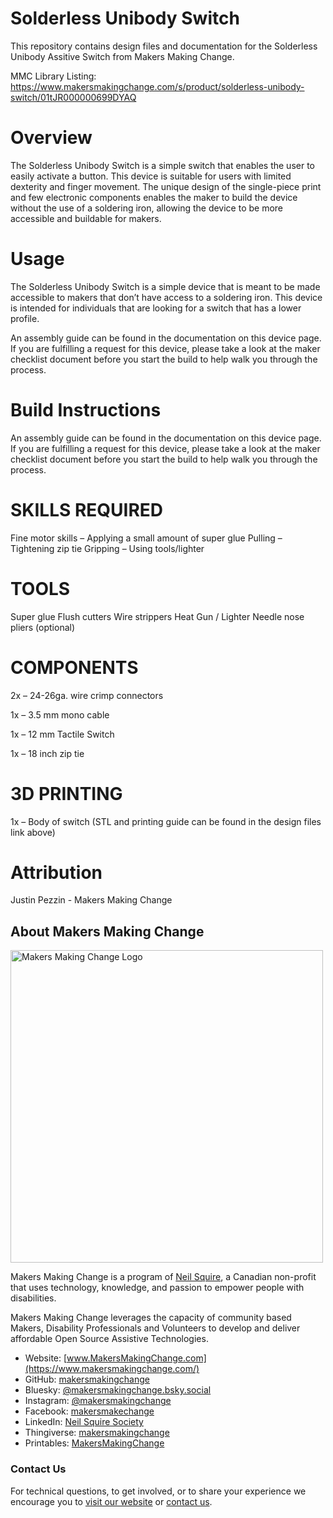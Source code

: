# Solderless Unibody Switch
This repository contains design files and documentation for the Solderless Unibody Assitive Switch from Makers Making Change. 

MMC Library Listing: https://www.makersmakingchange.com/s/product/solderless-unibody-switch/01tJR000000699DYAQ

# Overview

The Solderless Unibody Switch is a simple switch that enables the user to easily activate a button. This device is suitable for users with limited dexterity and finger movement. The unique design of the single-piece print and few electronic components enables the maker to build the device without the use of a soldering iron, allowing the device to be more accessible and buildable for makers.

# Usage

The Solderless Unibody Switch is a simple device that is meant to be made accessible to makers that don’t have access to a soldering iron. This device is intended for individuals that are looking for a switch that has a lower profile.

An assembly guide can be found in the documentation on this device page. If you are fulfilling a request for this device, please take a look at the maker checklist document before you start the build to help walk you through the process.

# Build Instructions
An assembly guide can be found in the documentation on this device page. If you are fulfilling a request for this device, please take a look at the maker checklist document before you start the build to help walk you through the process.


# SKILLS REQUIRED

Fine motor skills – Applying a small amount of super glue
Pulling – Tightening zip tie
Gripping – Using tools/lighter

# TOOLS

Super glue
Flush cutters
Wire strippers
Heat Gun / Lighter
Needle nose pliers (optional)

# COMPONENTS

2x – 24-26ga. wire crimp connectors

1x – 3.5 mm mono cable

1x – 12 mm Tactile Switch

1x – 18 inch zip tie

# 3D PRINTING

1x – Body of switch (STL and printing guide can be found in the design files link above)

# Attribution

Justin Pezzin - Makers Making Change

<!-- ABOUT MMC START -->
## About Makers Making Change
[<img src="https://raw.githubusercontent.com/makersmakingchange/makersmakingchange/main/img/mmc_logo.svg" width="500" alt="Makers Making Change Logo">](https://www.makersmakingchange.com/)

Makers Making Change is a program of [Neil Squire](https://www.neilsquire.ca/), a Canadian non-profit that uses technology, knowledge, and passion to empower people with disabilities.

Makers Making Change leverages the capacity of community based Makers, Disability Professionals and Volunteers to develop and deliver affordable Open Source Assistive Technologies.

 - Website: [www.MakersMakingChange.com](https://www.makersmakingchange.com/)
 - GitHub: [makersmakingchange](https://github.com/makersmakingchange)
 - Bluesky: [@makersmakingchange.bsky.social](https://bsky.app/profile/makersmakingchange.bsky.social)
 - Instagram: [@makersmakingchange](https://www.instagram.com/makersmakingchange)
 - Facebook: [makersmakechange](https://www.facebook.com/makersmakechange)
 - LinkedIn: [Neil Squire Society](https://www.linkedin.com/company/neil-squire-society/)
 - Thingiverse: [makersmakingchange](https://www.thingiverse.com/makersmakingchange/about)
 - Printables: [MakersMakingChange](https://www.printables.com/@MakersMakingChange)

### Contact Us
For technical questions, to get involved, or to share your experience we encourage you to [visit our website](https://www.makersmakingchange.com/) or [contact us](https://www.makersmakingchange.com/s/contact).
<!-- ABOUT MMC END -->
